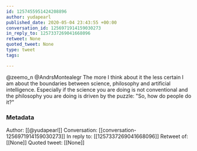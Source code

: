 ```yaml
---
id: 1257455951424208896
author: yudapearl
published_date: 2020-05-04 23:43:55 +00:00
conversation_id: 1256971914159030273
in_reply_to: 1257337269041668096
retweet: None
quoted_tweet: None
type: tweet
tags:

---
```


@zeemo_n @AndrsMontealegr The more I think about it the less certain I am about the boundaries between science, philosophy and artificial intelligence. Especially if the science you are doing is not conventional and the philosophy you are doing is driven by the puzzle: "So, how do people do it?"

### Metadata

Author: [[@yudapearl]]
Conversation: [[conversation-1256971914159030273]]
In reply to: [[1257337269041668096]]
Retweet of: [[None]]
Quoted tweet: [[None]]
